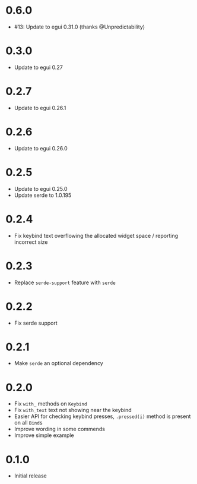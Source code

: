 # 0.6.0

* #13: Update to egui 0.31.0 (thanks @Unpredictability)

# 0.3.0

* Update to egui 0.27

# 0.2.7

* Update to egui 0.26.1

# 0.2.6

* Update to egui 0.26.0

# 0.2.5

* Update to egui 0.25.0
* Update serde to 1.0.195

# 0.2.4

* Fix keybind text overflowing the allocated widget space / reporting incorrect size

# 0.2.3

* Replace `serde-support` feature with `serde`

# 0.2.2

* Fix serde support

# 0.2.1

* Make `serde` an optional dependency

# 0.2.0

* Fix `with_` methods on `Keybind`
* Fix `with_text` text not showing near the keybind
* Easier API for checking keybind presses, `.pressed(i)` method is present on all `Bind`s
* Improve wording in some commends
* Improve simple example

# 0.1.0

* Initial release
